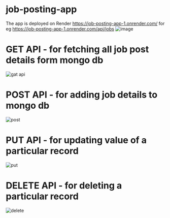 ﻿# job-posting-app
The app is deployed on Render https://job-posting-app-1.onrender.com/
for eg https://job-posting-app-1.onrender.com/api/jobs
![image](https://github.com/EaswaranPottiK/job-posting-app/assets/38095510/ccbf76b9-9a99-42af-84dc-d926c8fb6ce7)

# GET API - for fetching all job post details form mongo db 
![gat api](https://github.com/EaswaranPottiK/job-posting-app/assets/38095510/746ea07b-aa49-443c-b2b0-57da936618ae)

# POST API - for adding job details to mongo db
![post](https://github.com/EaswaranPottiK/job-posting-app/assets/38095510/a549f3e1-5025-4e89-8eb1-a0c92f48e985)

# PUT API - for updating value of a particular record
![put](https://github.com/EaswaranPottiK/job-posting-app/assets/38095510/3ac198eb-71bb-47c8-8f34-215f9ec60872)

# DELETE API - for deleting a particular record
![delete](https://github.com/EaswaranPottiK/job-posting-app/assets/38095510/bc6fc37c-c410-4db0-ab9a-0d90b6a7caab)
